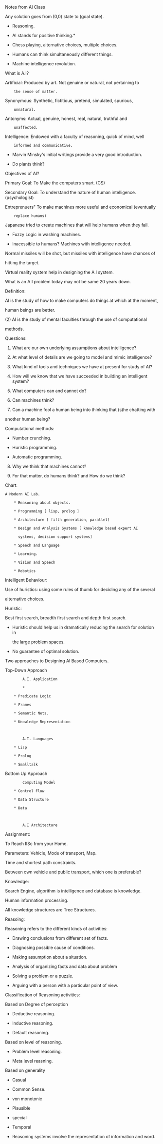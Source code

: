 <html><body><p>Notes from AI Class



Any solution goes from (0,0) state to (goal state).

- Reasoning.

- AI stands for positive thinking.*

- Chess playing, alternative choices, multiple choices.

- Humans can think simultaneously different things.

- Machine intelligence revolution.



What is A.I?

Artificial:	Produced by art. Not genuine or natural, not pertaining to

		the sense of matter.

Synonymous:	Synthetic, fictitious, pretend, simulated, spurious,

		unnatural.

Antonyms:	Actual, genuine, honest, real, natural, truthful and

		unaffected.

Intelligence:	Endowed with a faculty of reasoning, quick of mind, well

		informed and communicative.



* Marvin Minsky's initial writings provide a very good introduction.

* Do plants think?



Objectives of AI?



Primary Goal:	To Make the computers smart. (CS)

Secondary Goal:	To understand the nature of human intelligence.(psychologist)

Entreprenuers"	To make machines more useful and economical (eventually

		replace humans)



Japanese tried to create machines that will help humans when they fail.



* Fuzzy Logic in washing machines.

* Inacessible to humans? Machines with intelligence needed.

Normal missiles will be shot, but missiles with intelligence have chances of

hitting the target.



Virtual reality system help in designing the A.I system.



What is an A.I problem today may not be same 20 years down.



Definition:

AI is the study of how to make computers do things at which at the moment,

human beings are better.

(2) AI is the study of mental faculties through the use of computational

methods.



Questions:

1) What are our own underlying assumptions about intelligence?

2) At what level of details are we going to model and mimic intelligence?

3) What kind of tools and techniques we have at present for study of AI?

4) How will we know that we have succeeded in building an intelligent system?

5) What computers can and cannot do?

6) Can machines think?

7) Can a machine fool a human being into thinking that (s)he chatting with

another human being?



Computational methods:

- Number crunching.

- Huristic programming.

- Automatic programming.



8) Why we think that machines cannot?

9) For that matter, do humans think? and How do we think?



Chart:

	A Modern AI Lab.

		* Reasoning about objects.

		* Programming [ lisp, prolog ]

		* Architecture [ fifth generation, parallel]

		* Design and Analysis Systems [ knowledge based expert AI

		  systems, decision support systems] 

		* Speech and Language

		* Learning.

		* Vision and Speech

		* Robotics



Intelligent Behaviour:

Use of huristics: using some rules of thumb for deciding any of the several

alternative choices.



Huristic:

Best first search, breadth first search and depth first search.



- Huristic should help us in dramatically reducing the search for solution in

  the large problem spaces.

- No guarantee of optimal solution.





Two approaches to Designing AI Based Computers.





Top-Down Approach

			A.I. Application

			*

		* Predicate Logic

		* Frames

		* Semantic Nets.

		* Knowledge Representation



			A.I. Languages

		* Lisp

		* Prolog

		* Smalltalk



Bottom Up Approach

			Computing Model

		* Control Flow

		* Data Structure

		* Data



			A.I Architecture





Assignment:

To Reach IISc from your Home. 

Parameters: Vehicle, Mode of transport, Map.

Time and shortest path constraints.

Between own vehicle and public transport, which one is preferable?





Knowledge:

Search Engine, algorithm is intelligence and database is knowledge.

Human information processing.

All knowledge structures are Tree Structures.



Reasoing:



Reasoning refers to the different kinds of activities:

- Drawing conclusions from different set of facts.

- Diagnosing possible cause of conditions.

- Making assumption about a situation.

- Analysis of organizing facts and data about problem

- Solving a problem or a puzzle.

- Arguing with a person with a particular point of view.



Classification of Reasoning activities:

Based on Degree of perception

* Deductive reasoning.

* Inductive reasoning.

* Default reasoning.



Based on level of reasoning.

* Problem level reasoning.

* Meta level reasning.



Based on generality

* Casual

* Common Sense.

* von monotonic

* Plausible

* special

* Temporal

* Reasoning systems involve the representation of information and word.</p></body></html>